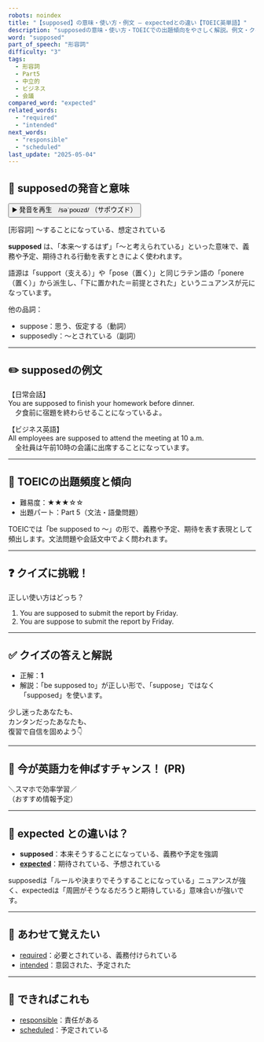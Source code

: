 ```yaml
---
robots: noindex
title: "【supposed】の意味・使い方・例文 ― expectedとの違い【TOEIC英単語】"
description: "supposedの意味・使い方・TOEICでの出題傾向をやさしく解説。例文・クイズ付きでexpectedとの違いもわかりやすく学べます。"
word: "supposed"
part_of_speech: "形容詞"
difficulty: "3"
tags:
  - 形容詞
  - Part5
  - 中立的
  - ビジネス
  - 会議
compared_word: "expected"
related_words:
  - "required"
  - "intended"
next_words:
  - "responsible"
  - "scheduled"
last_update: "2025-05-04"
---
```


## 🔰 supposedの発音と意味

<button class="play-audio" onclick="playTTS('supposed')">
  <span class="play-audio-main">
    ▶️ 発音を再生　/səˈpoʊzd/
  </span>
  <span class="play-audio-sub">
    （サポウズド）
  </span>
</button>

[形容詞] ～することになっている、想定されている

**supposed** は、「本来～するはず」「～と考えられている」といった意味で、義務や予定、期待される行動を表すときによく使われます。

語源は「support（支える）」や「pose（置く）」と同じラテン語の「ponere（置く）」から派生し、「下に置かれた＝前提とされた」というニュアンスが元になっています。

他の品詞：  
- suppose：思う、仮定する（動詞）
- supposedly：～とされている（副詞）

---

## ✏️ supposedの例文

【日常会話】  
You are supposed to finish your homework before dinner.  
　夕食前に宿題を終わらせることになっているよ。

【ビジネス英語】  
All employees are supposed to attend the meeting at 10 a.m.  
　全社員は午前10時の会議に出席することになっています。

---

## 🎯 TOEICの出題頻度と傾向

- 難易度：★★★☆☆
- 出題パート：Part 5（文法・語彙問題）

TOEICでは「be supposed to ～」の形で、義務や予定、期待を表す表現として頻出します。文法問題や会話文中でよく問われます。

---

## ❓ クイズに挑戦！

正しい使い方はどっち？

1. You are supposed to submit the report by Friday.  
2. You are suppose to submit the report by Friday.

---

## ✅ クイズの答えと解説

- 正解：**1**
- 解説：「be supposed to」が正しい形で、「suppose」ではなく「supposed」を使います。

少し迷ったあなたも、  
カンタンだったあなたも、  
復習で自信を固めよう👇️

---

## 🚀 今が英語力を伸ばすチャンス！ (PR)

<div class="info-center">
＼スマホで効率学習／<br>  
（おすすめ情報予定）
</div>

---

## 🤔  expected との違いは？

- **supposed**：本来そうすることになっている、義務や予定を強調
- **[expected](/word/expected)**：期待されている、予想されている

supposedは「ルールや決まりでそうすることになっている」ニュアンスが強く、expectedは「周囲がそうなるだろうと期待している」意味合いが強いです。

---

## 🧩 あわせて覚えたい

- [required](/word/required)：必要とされている、義務付けられている
- [intended](/word/intended)：意図された、予定された

---

## 📖 できればこれも

- [responsible](/word/responsible)：責任がある
- [scheduled](/word/scheduled)：予定されている

<!-- cvid: aid11_bid05 -->
